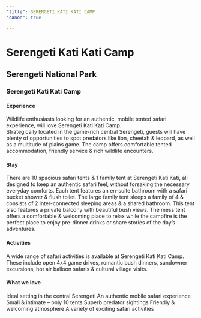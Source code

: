 ```yaml
---
"title": SERENGETI KATI KATI CAMP
"canon": true

---
```


# Serengeti Kati Kati Camp
## Serengeti National Park
### Serengeti Kati Kati Camp

#### Experience
Wildlife enthusiasts looking for an authentic, mobile tented safari experience, will love Serengeti Kati Kati Camp.  
Strategically located in the game-rich central Serengeti, guests will have plenty of opportunities to spot predators like lion, cheetah &amp; leopard, as well as a multitude of plains game. 
The camp offers comfortable tented accommodation, friendly service &amp; rich wildlife encounters.

#### Stay
There are 10 spacious safari tents &amp; 1 family tent at Serengeti Kati Kati, all designed to keep an authentic safari feel, without forsaking the necessary everyday comforts. 
Each tent features an en-suite bathroom with a safari bucket shower &amp; flush toilet.
The large family tent sleeps a family of 4 &amp; consists of 2 inter-connected sleeping areas &amp; a shared bathroom.  This tent also features a private balcony with beautiful bush views.
The mess tent offers a comfortable &amp; welcoming place to relax while the campfire is the perfect place to enjoy pre-dinner drinks or share stories of the day’s adventures.

#### Activities
A wide range of safari activities is available at Serengeti Kati Kati Camp.
These include open 4x4 game drives, romantic bush dinners, sundowner excursions, hot air balloon safaris &amp; cultural village visits.


#### What we love
Ideal setting in the central Serengeti
An authentic mobile safari experience
Small &amp; intimate – only 10 tents 
Superb predator sightings
Friendly &amp; welcoming atmosphere
A variety of exciting safari activities